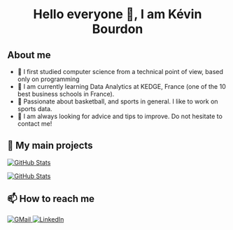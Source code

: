 <h1 align="center">Hello everyone 👋, I am Kévin Bourdon</h1>

## About me
- 📕 I first studied computer science from a technical point of view, based only on programming
- 🌱 I am currently learning Data Analytics at KEDGE, France (one of the 10 best business schools in France).
- 🔭 Passionate about basketball, and sports in general. I like to work on sports data.
- 💬 I am always looking for advice and tips to improve. Do not hesitate to contact me!

<h2>📌 My main projects</h2>
<div>
  <p>
    <a href="https://github.com/KevinBrd/ProB_Stats_Project">
      <img src="https://github-readme-stats.vercel.app/api/pin/?username=KevinBrd&repo=ProB_Stats_Project" alt="GitHub Stats" />
    </a>
  </p>
</div>
<div>
  <p>
    <a href="https://github.com/KevinBrd/FC24_Visualisation">
      <img src="https://github-readme-stats.vercel.app/api/pin/?username=KevinBrd&repo=FC24_Visualisation" alt="GitHub Stats" />
    </a>
  </p>
</div>

<h2>📫 How to reach me</h2>
<a href="mailto:kevomhd@gmail.com">
  <img src="https://img.shields.io/badge/Gmail-D14836?style=for-the-badge&logo=gmail&logoColor=white" alt="GMail">
</a>

<a href="https://www.linkedin.com/in/kévin-bourdon/">
  <img src="https://img.shields.io/badge/LinkedIn-0077B5?style=for-the-badge&logo=linkedin&logoColor=white" alt="LinkedIn"
</a>
